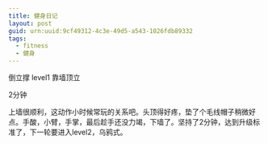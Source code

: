```yaml
---
title: 健身日记
layout: post
guid: urn:uuid:9cf49312-4c3e-49d5-a543-1026fdb89332
tags: 
  - fitness
  - 健身
---
```


倒立撑 level1 靠墙顶立

2分钟

上墙很顺利，这动作小时候常玩的关系吧。头顶得好疼，垫了个毛线帽子稍微好点。手酸，小臂，手掌，最后趁手还没力竭，下墙了。坚持了2分钟，达到升级标准了，下一轮要进入level2，乌鸦式。
